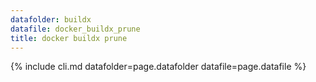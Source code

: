 ```yaml
---
datafolder: buildx
datafile: docker_buildx_prune
title: docker buildx prune
---
```

<!--
This page is automatically generated from Docker's source code. If you want to
suggest a change to the text that appears here, open a ticket or pull request
in the source repository on GitHub:

https://github.com/docker/buildx
-->
{% include cli.md datafolder=page.datafolder datafile=page.datafile %}
